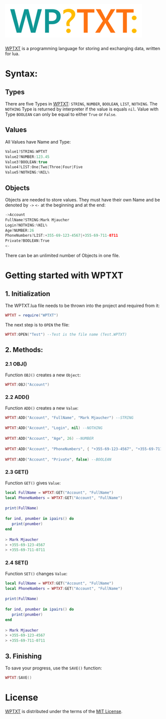 # [![WPTXT Logo](Logo.png)](https://github.com/WINNERPOV/WPTXT)
[WPTXT](https://github.com/WINNERPOV/WPTXT) is a programming language for storing and exchanging data, written for lua.

# Syntax:

## Types

There are five Types in [WPTXT](https://github.com/WINNERPOV/WPTXT): `STRING`, `NUMBER`, `BOOLEAN`, `LIST`, `NOTHING`. The `NOTHING` Type is returned by interpreter if the value is equals `nil`. Value with Type `BOOLEAN` can only be equal to either `True` or `False`. 

## Values

All Values have Name and Type:

```swift
Value1?STRING:WPTXT
Value2?NUMBER:123.45
Value3?BOOLEAN:true
Value4?LIST:One|Two|Three|Four|Five
Value5?NOTHING:%NIL%
```

## Objects

Objects are needed to store values. They must have their own Name and be denoted by `->` `<-` at the beginning and at the end:

```swift
->Account
FullName?STRING:Mark Mjaucher
Login?NOTHING:%NIL%
Age?NUMBER:26
PhoneNumbers?LIST:+355-69-123-4567|+355-69-711-0711
Private?BOOLEAN:True
<-
```

There can be an unlimited number of Objects in one file.

# Getting started with WPTXT

## 1. Initialization

The WPTXT.lua file needs to be thrown into the project and required from it:

```lua
WPTXT = require("WPTXT")
```

The next step is to `OPEN` the file:

```lua
WPTXT:OPEN("Test") --Test is the file name (Test.WPTXT)
```

## 2. Methods:

### 2.1 OBJ()

Function `OBJ()` сreates a new `Object`:

```lua
WPTXT:OBJ("Account")
```

### 2.2 ADD()

Function `ADD()` сreates a new `Value`:

```lua
WPTXT:ADD("Account", "FullName", "Mark Mjaucher") --STRING

WPTXT:ADD("Account", "Login", nil) --NOTHING

WPTXT:ADD("Account", "Age", 26) --NUMBER

WPTXT:ADD("Account", "PhoneNumbers", { "+355-69-123-4567", "+355-69-711-0711" }) --LIST

WPTXT:ADD("Account", "Private", false) --BOOLEAN
```

### 2.3 GET()

Function `GET()` gives `Value`:

```lua
local FullName = WPTXT:GET("Account", "FullName")
local PhoneNumbers = WPTXT:GET("Account", "FullName")

print(FullName)

for ind, pnumber in ipairs() do
   print(pnumber)
end

> Mark Mjaucher
> +355-69-123-4567
> +355-69-711-0711
```

### 2.4 SET()

Function `SET()` changes `Value`:

```lua
local FullName = WPTXT:GET("Account", "FullName")
local PhoneNumbers = WPTXT:GET("Account", "FullName")

print(FullName)

for ind, pnumber in ipairs() do
   print(pnumber)
end

> Mark Mjaucher
> +355-69-123-4567
> +355-69-711-0711
```

## 3. Finishing

To save your progress, use the `SAVE()` function:

```lua
WPTXT:SAVE()
```

# License

[WPTXT](https://github.com/WINNERPOV/WPTXT) is distributed under the terms of the [MIT License](https://github.com/WINNERPOV/WPTXT/blob/main/LICENSE).
